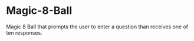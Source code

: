 # Magic-8-Ball
 Magic 8 Ball that prompts the user to enter a question than receives one of ten responses.
